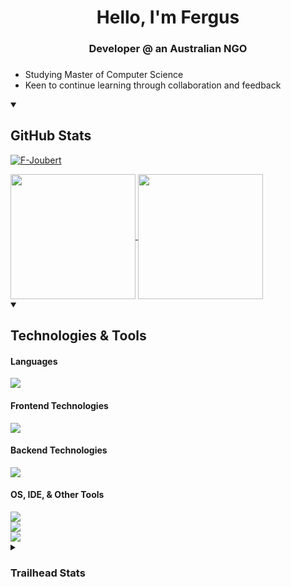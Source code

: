 <h1 align="center">Hello, I'm Fergus</h1>
<h3 align="center">Developer @ an Australian NGO<h3></h3>

- Studying Master of Computer Science
- Keen to continue learning through collaboration and feedback

<!--
**F-Joubert/F-Joubert** is a ✨ _special_ ✨ repository because its `README.md` (this file) appears on your GitHub profile.

Here are some ideas to get you started:

- 🔭 I’m currently working on ...
- 🌱 I’m currently learning ...
- 👯 I’m looking to collaborate on ...
- 🤔 I’m looking for help with ...
- 💬 Ask me about ...
- 📫 How to reach me: ...
- 😄 Pronouns: ...
- ⚡ Fun fact: ...
-->
<details open>
<summary><h2>GitHub Stats</h2></summary>
  <p align="left"> <a href="https://github.com/ryo-ma/github-profile-trophy"><img src="https://github-profile-trophy.vercel.app/?username=F-Joubert&theme=onedark&rank=-C,-B,-?" alt="F-Joubert" /></a> </p>
<a href="https://github.com/F-Joubert?tab=repositories">
  <img height=200 align="center" src="https://github-readme-stats-two-murex-29.vercel.app/api?username=F-Joubert&show_icons=true&theme=github_dark" />
</a>
<a href="https://github.com/F-Joubert?tab=repositories">
  <img height=200 align="center" src="https://github-readme-stats-two-murex-29.vercel.app/api/top-langs?username=F-Joubert&hide=typst&theme=github_dark&layout=compact&card_width=100" />
</a>
</details>

<details open>
<summary><h2>Technologies & Tools</h2></summary>
<h4>Languages</h4>
<div align="left">
  <img src="https://go-skill-icons.vercel.app/api/icons?i=bash,lua,typescript,py,js,cs,java,rust&theme=dark" />
</div>

<h4>Frontend Technologies</h4>
<div align="left">
  <img src="https://go-skill-icons.vercel.app/api/icons?i=html,qt,tailwindcss,react,css,nextjs&titles=true&theme=dark" />
</div>

<h4>Backend Technologies</h4>
<div align="left">
  <img src="https://go-skill-icons.vercel.app/api/icons?i=oracle,sqlserver,mongodb,azure,sqlite,postgres,dotnet,flask&titles=true&theme=dark" />
</div>

<h4>OS, IDE, & Other Tools</h4>
<div align="left" style="margin-bottom: 0px">
  <img src="https://go-skill-icons.vercel.app/api/icons?i=cachyos,debian,windows&theme=dark"/>
</div>
<div style="margin-bottom: 0px; padding: 0px">
  <img src="https://go-skill-icons.vercel.app/api/icons?i=neovim,vscodium,visualstudio&theme=dark"/>
</div>
<div>
  <img src="https://go-skill-icons.vercel.app/api/icons?i=git,postman,proxmox,powershell,jira,github,wireshark&theme=dark"/>
</div>
</details>

<details>
<summary><h3>Trailhead Stats</h3></summary>
<!--TH_Stats:start-->
undefined
<!--TH_Stats:end-->
</details>
